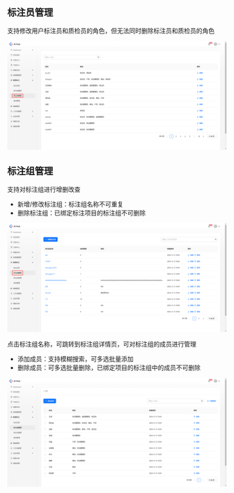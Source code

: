 ## 标注员管理

支持修改用户标注员和质检员的角色，但无法同时删除标注员和质检员的角色

![](images/标注团队管理/image.png)



## 标注组管理

支持对标注组进行增删改查
- 新增/修改标注组：标注组名称不可重复
- 删除标注组：已绑定标注项目的标注组不可删除

![](images/标注团队管理/image-1.png)



点击标注组名称，可跳转到标注组详情页，可对标注组的成员进行管理
- 添加成员：支持模糊搜索，可多选批量添加
- 删除成员：可多选批量删除，已绑定项目的标注组中的成员不可删除

![](images/标注团队管理/image-2.png)

